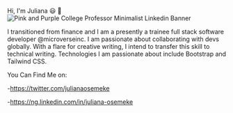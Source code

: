 
Hi, I'm Juliana :smiley: :wave:
![Pink and Purple College Professor Minimalist Linkedin Banner](https://user-images.githubusercontent.com/60651373/110110620-660fea80-7daf-11eb-923e-7285385ada16.png)

I transitioned from finance and I am a presently a trainee full stack software developer @microverseinc. I am passionate about collaborating with devs globally. With a flare for creative writing, I intend to transfer this skill to technical writing. Technologies I am passionate about include Bootstrap and Tailwind CSS.

You Can Find Me on:

-https://twitter.com/julianaosemeke

-https://ng.linkedin.com/in/juliana-osemeke
